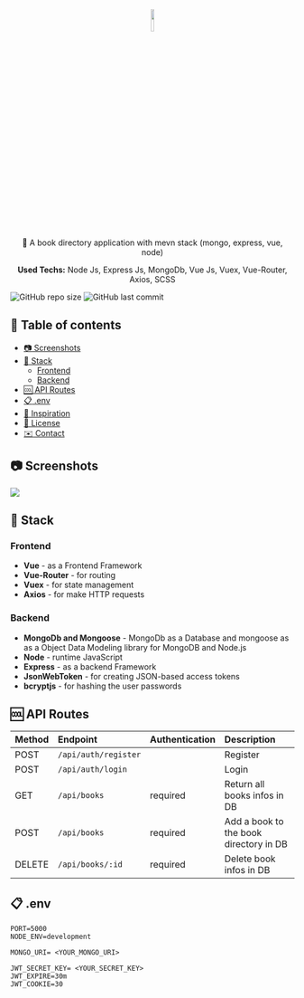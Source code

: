 <div align="center">
  <img src="https://media.giphy.com/media/QssGEmpkyEOhBCb7e1/giphy.gif" width="10%">
  <p>📢 A book directory application with mevn stack (mongo, express, vue, node) </p>
  <p><strong>Used Techs:</strong> Node Js, Express Js, MongoDb, Vue Js, Vuex, Vue-Router, Axios, SCSS</p>
</div>

![GitHub repo size](https://img.shields.io/github/repo-size/cerdemrc/mevn-book-directory?style=plastic)
![GitHub last commit](https://img.shields.io/github/last-commit/cerdemrc/mevn-book-directory?style=plastic)

## :page_facing_up: Table of contents
  * [:camera: Screenshots](#camera-screenshots)
  * [:signal_strength: Stack](#signal_strength-technologies)
    * [Frontend](#frontend)
    * [Backend](#backend)
  * [:cool: API Routes](#cool-features)
  * [:clipboard: .env](#clipboard-status--to-do-list)
  * [:clap: Inspiration](#clap-inspiration)
  * [:file_folder: License](#file_folder-license)
  * [:envelope: Contact](#envelope-contact)

## :camera: Screenshots

<img src="https://user-images.githubusercontent.com/40372039/138366037-d4ea25cd-c95b-4033-b0a0-aeaf3ed5813c.png">

## :signal_strength: Stack

### Frontend
- <strong>Vue</strong> - as a Frontend Framework
- <strong>Vue-Router</strong> - for routing
- <strong>Vuex</strong> - for state management
- <strong>Axios</strong> - for make HTTP requests
### Backend
- <strong>MongoDb and Mongoose</strong> - MongoDb as a Database and mongoose as as a Object Data Modeling library for MongoDB and Node.js
- <strong>Node</strong> - runtime JavaScript
- <strong>Express</strong> - as a backend Framework
- <strong>JsonWebToken</strong> - for creating JSON-based access tokens
- <strong>bcryptjs</strong> - for hashing the user passwords

## :cool: API Routes

| Method | Endpoint | Authentication | Description |
| :-------- | :------- | :---------- |:----------- |
| POST      | `/api/auth/register` |  | Register |
| POST      | `/api/auth/login` |  | Login |
| GET      | `/api/books` | required  | Return all books infos in DB  |
| POST      | `/api/books` | required  | Add a book to the book directory in DB  |
| DELETE      | `/api/books/:id` | required |Delete book infos in DB  |

## :clipboard: .env

```
PORT=5000
NODE_ENV=development

MONGO_URI= <YOUR_MONGO_URI>

JWT_SECRET_KEY= <YOUR_SECRET_KEY>
JWT_EXPIRE=30m
JWT_COOKIE=30
```

